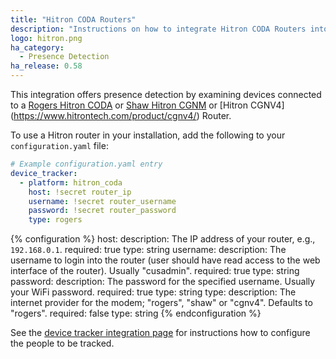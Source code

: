 ```yaml
---
title: "Hitron CODA Routers"
description: "Instructions on how to integrate Hitron CODA Routers into Home Assistant."
logo: hitron.png
ha_category:
  - Presence Detection
ha_release: 0.58
---
```


This integration offers presence detection by examining devices connected to a [Rogers Hitron CODA](https://www.rogers.com/customer/support/article/wi-fi-password-hitron-coda4582-cgn3amr-cgnm3552-cgn3acr-cgn3)
or [Shaw Hitron CGNM](https://community.shaw.ca/docs/DOC-4066) or [Hitron CGNV4] (https://www.hitrontech.com/product/cgnv4/) Router.

To use a Hitron router in your installation, add the following to your `configuration.yaml` file:

```yaml
# Example configuration.yaml entry
device_tracker:
  - platform: hitron_coda
    host: !secret router_ip
    username: !secret router_username
    password: !secret router_password
    type: rogers
```

{% configuration %}
host:
  description: The IP address of your router, e.g., `192.168.0.1`.
  required: true
  type: string
username:
  description: The username to login into the router (user should have read access to the web interface of the router). Usually "cusadmin".
  required: true
  type: string
password:
  description: The password for the specified username. Usually your WiFi password.
  required: true
  type: string
type:
  description: The internet provider for the modem; "rogers", "shaw" or "cgnv4". Defaults to "rogers".
  required: false
  type: string
{% endconfiguration %}

See the [device tracker integration page](/integrations/device_tracker/) for instructions how to configure the people to be tracked.
